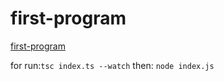 # first-program

[first-program](https://www.youtube.com/watch?v=WfvfbFZO8js&list=PLgH5QX0i9K3rXq_1OgVmjaEJJ1akJQgPq&index=3)

for run:`tsc index.ts --watch` then: `node index.js`
